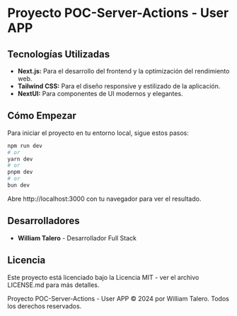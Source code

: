 # Proyecto POC-Server-Actions - User APP

## Tecnologías Utilizadas

- **Next.js:** Para el desarrollo del frontend y la optimización del rendimiento web.
- **Tailwind CSS:** Para el diseño responsive y estilizado de la aplicación.
- **NextUI:** Para componentes de UI modernos y elegantes.

## Cómo Empezar

Para iniciar el proyecto en tu entorno local, sigue estos pasos:

```bash
npm run dev
# or
yarn dev
# or
pnpm dev
# or
bun dev
```

Abre http://localhost:3000 con tu navegador para ver el resultado.

## Desarrolladores

- **William Talero** - Desarrollador Full Stack

## Licencia

Este proyecto está licenciado bajo la Licencia MIT - ver el archivo LICENSE.md para más detalles.

Proyecto POC-Server-Actions - User APP © 2024 por William Talero. Todos los derechos reservados.